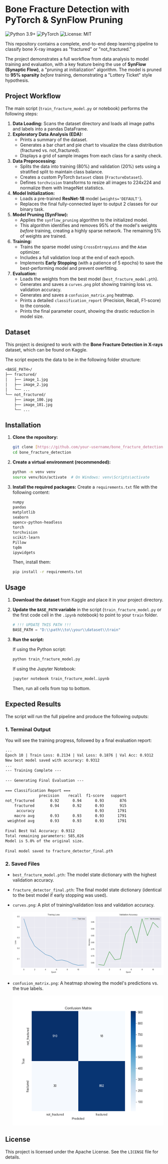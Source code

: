 # Bone Fracture Detection with PyTorch & SynFlow Pruning

![Python 3.9+](https://img.shields.io/badge/Python-3.9+-blue.svg)
![PyTorch](https://img.shields.io/badge/PyTorch-2.0+-EE4C2C.svg)
![License: MIT](https://img.shields.io/badge/License-MIT-yellow.svg)

This repository contains a complete, end-to-end deep learning pipeline to classify bone X-ray images as "fractured" or "not_fractured."

The project demonstrates a full workflow from data analysis to model training and evaluation, with a key feature being the use of **SynFlow (Synaptic Flow)**, a "pruning at initialization" algorithm. The model is pruned to **95% sparsity** *before* training, demonstrating a "Lottery Ticket" style hypothesis.

## Project Workflow

The main script (`train_fracture_model.py` or notebook) performs the following steps:

1.  **Data Loading:** Scans the dataset directory and loads all image paths and labels into a pandas DataFrame.
2.  **Exploratory Data Analysis (EDA):**
    * Prints a summary of the dataset.
    * Generates a bar chart and pie chart to visualize the class distribution (fractured vs. not_fractured).
    * Displays a grid of sample images from each class for a sanity check.
3.  **Data Preprocessing:**
    * Splits the data into training (80%) and validation (20%) sets using a stratified split to maintain class balance.
    * Creates a custom PyTorch `Dataset` class (`FractureDataset`).
    * Defines `torchvision` transforms to resize all images to 224x224 and normalize them with ImageNet statistics.
4.  **Model Initialization:**
    * Loads a pre-trained **ResNet-18** model (`weights='DEFAULT'`).
    * Replaces the final fully-connected layer to output 2 classes for our binary task.
5.  **Model Pruning (SynFlow):**
    * Applies the `synflow_pruning` algorithm to the initialized model.
    * This algorithm identifies and removes 95% of the model's weights *before* training, creating a highly sparse network. The remaining 5% of weights are trained.
6.  **Training:**
    * Trains the sparse model using `CrossEntropyLoss` and the `Adam` optimizer.
    * Includes a full validation loop at the end of each epoch.
    * Implements **Early Stopping** (with a patience of 5 epochs) to save the best-performing model and prevent overfitting.
7.  **Evaluation:**
    * Loads the weights from the best model (`best_fracture_model.pth`).
    * Generates and saves a `curves.png` plot showing training loss vs. validation accuracy.
    * Generates and saves a `confusion_matrix.png` heatmap.
    * Prints a detailed `classification_report` (Precision, Recall, F1-score) to the console.
    * Prints the final parameter count, showing the drastic reduction in model size.

## Dataset

This project is designed to work with the **Bone Fracture Detection in X-rays** dataset, which can be found on Kaggle.

The script expects the data to be in the following folder structure:

```
<BASE_PATH>/
├── fractured/
│   ├── image_1.jpg
│   ├── image_2.jpg
│   └── ...
└── not_fractured/
    ├── image_100.jpg
    ├── image_101.jpg
    └── ...
```

## Installation

1.  **Clone the repository:**
    ```bash
    git clone [https://github.com/your-username/bone_fracture_detection.git](https://github.com/your-username/bone_fracture_detection.git)
    cd bone_fracture_detection
    ```

2.  **Create a virtual environment (recommended):**
    ```bash
    python -m venv venv
    source venv/bin/activate  # On Windows: venv\Scripts\activate
    ```

3.  **Install the required packages:**
    Create a `requirements.txt` file with the following content:

    ```text
    numpy
    pandas
    matplotlib
    seaborn
    opencv-python-headless
    torch
    torchvision
    scikit-learn
    Pillow
    tqdm
    ipywidgets
    ```

    Then, install them:
    ```bash
    pip install -r requirements.txt
    ```

## Usage

1.  **Download the dataset** from Kaggle and place it in your project directory.

2.  **Update the `BASE_PATH` variable** in the script (`train_fracture_model.py` or the first code cell in the `.ipynb` notebook) to point to your `train` folder.

    ```python
    # !!! UPDATE THIS PATH !!!
    BASE_PATH = "D:\\path\\to\\your\\dataset\\train"
    ```

3.  **Run the script:**

    If using the Python script:
    ```bash
    python train_fracture_model.py
    ```

    If using the Jupyter Notebook:
    ```bash
    jupyter notebook train_fracture_model.ipynb
    ```
    Then, run all cells from top to bottom.

## Expected Results

The script will run the full pipeline and produce the following outputs:

### 1. Terminal Output

You will see the training progress, followed by a final evaluation report:

```
...
Epoch 10 | Train Loss: 0.2134 | Val Loss: 0.1876 | Val Acc: 0.9312
New best model saved with accuracy: 0.9312
...
--- Training Complete ---

--- Generating Final Evaluation ---

=== Classification Report ===
               precision    recall  f1-score   support
not_fractured       0.92      0.94      0.93       876
    fractured       0.94      0.92      0.93       915
     accuracy                           0.93      1791
    macro avg       0.93      0.93      0.93      1791
 weighted avg       0.93      0.93      0.93      1791

Final Best Val Accuracy: 0.9312
Total remaining parameters: 585,026
Model is 5.0% of the original size.

Final model saved to fracture_detector_final.pth
```

### 2. Saved Files

* `best_fracture_model.pth`: The model state dictionary with the highest validation accuracy.
* `fracture_detector_final.pth`: The final model state dictionary (identical to the best model if early stopping was used).
* `curves.png`: A plot of training/validation loss and validation accuracy.

    ![Learning Curves](curves.png)

* `confusion_matrix.png`: A heatmap showing the model's predictions vs. the true labels.

    ![Confusion Matrix](confusion_matrix.png)

## License

This project is licensed under the Apache License. See the `LICENSE` file for details.